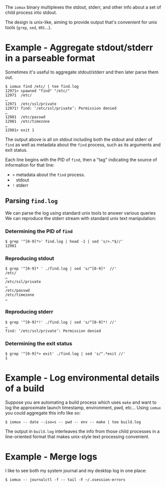 The `iomux` binary multiplexes the stdout, stderr, and other info about
a set of child process into stdout.

The design is unix-like, aiming to provide output that's convenient for
unix tools (`grep`, `sed`, etc…).

# Example - Aggregate stdout/stderr in a parseable format

Sometimes it's useful to aggregate stdout/stderr and then later parse them out.

```text
$ iomux find /etc/ | tee find.log
12971> spawned "find" "/etc/"
12971  /etc/
…
12971  /etc/ssl/private
12971! find: ‘/etc/ssl/private’: Permission denied
…
12981  /etc/passwd
12981  /etc/timezone
…
12981> exit 1
```

The output above is all on stdout including both the stdout and stderr of
`find` as well as metadata about the `find` process, such as its arguments
and exit status.

Each line begins with the PID of `find`, then a "tag" indicating the
source of information for that line:

- `>` metadata about the `find` process.
- ` ` stdout
- `!` stderr

## Parsing `find.log`

We can parse the log using standard unix tools to answer various queries
We can reproduce the stderr stream with standard unix text manipulation:

### Determining the PID of `find`

```text
$ grep '^[0-9]*>' find.log | head -1 | sed 's/>.*$//'
12981
```

### Reproducing stdout

```text
$ grep '^[0-9]* ' ./find.log | sed 's/^[0-9]*  //'
/etc/
…
/etc/ssl/private
…
/etc/passwd
/etc/timezone
…
```

### Reproducing stderr

```text
$ grep '^[0-9]*!' ./find.log | sed 's/^[0-9]*! //'
…
find: ‘/etc/ssl/private’: Permission denied
```

### Determining the exit status

```text
$ grep '^[0-9]*> exit' ./find.log | sed 's/^.*exit //'
1
```

# Example - Log environmental details of a build

Suppose you are automating a build process which uses `make` and want
to log the approximate launch timestamp, environment, pwd, etc… Using
`iomux` you could aggregate this info like so:

```text
$ iomux -- date --iso=s -- pwd -- env -- make | tee build.log
```

The output in `build.log` interleaves the info from those child
processes in a line-oriented format that makes unix-style text processing
convenient.

# Example - Merge logs

I like to see both my system journal and my desktop log in one place:

```text
$ iomux -- journalctl -f -- tail -F ~/.xsession-errors
```
